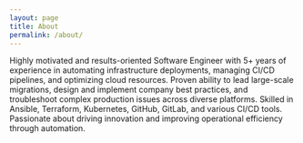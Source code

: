 ```yaml
---
layout: page
title: About
permalink: /about/
---
```


Highly motivated and results-oriented Software Engineer with 5+ years of experience in automating infrastructure deployments, managing CI/CD pipelines, and optimizing cloud resources. Proven ability to lead large-scale migrations, design and implement company best practices, and troubleshoot complex production issues across diverse platforms. Skilled in Ansible, Terraform, Kubernetes, GitHub, GitLab, and various CI/CD tools. Passionate about driving innovation and improving operational efficiency through automation.